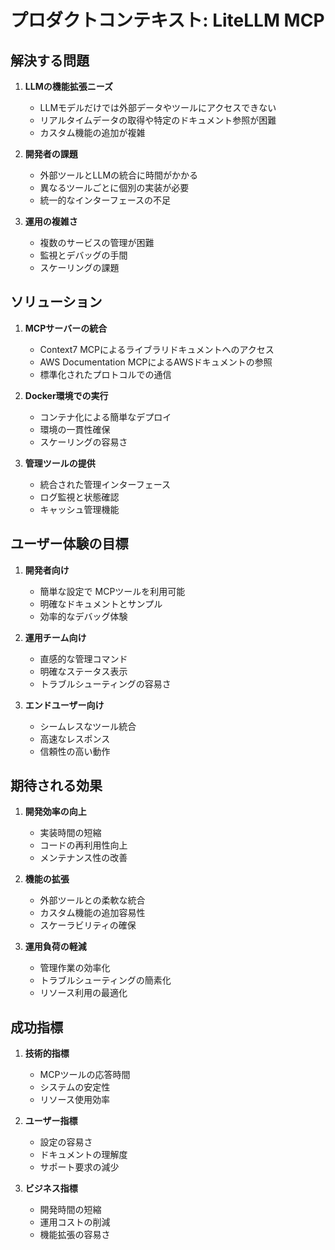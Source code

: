 # プロダクトコンテキスト: LiteLLM MCP

## 解決する問題

1. **LLMの機能拡張ニーズ**
   - LLMモデルだけでは外部データやツールにアクセスできない
   - リアルタイムデータの取得や特定のドキュメント参照が困難
   - カスタム機能の追加が複雑

2. **開発者の課題**
   - 外部ツールとLLMの統合に時間がかかる
   - 異なるツールごとに個別の実装が必要
   - 統一的なインターフェースの不足

3. **運用の複雑さ**
   - 複数のサービスの管理が困難
   - 監視とデバッグの手間
   - スケーリングの課題

## ソリューション

1. **MCPサーバーの統合**
   - Context7 MCPによるライブラリドキュメントへのアクセス
   - AWS Documentation MCPによるAWSドキュメントの参照
   - 標準化されたプロトコルでの通信

2. **Docker環境での実行**
   - コンテナ化による簡単なデプロイ
   - 環境の一貫性確保
   - スケーリングの容易さ

3. **管理ツールの提供**
   - 統合された管理インターフェース
   - ログ監視と状態確認
   - キャッシュ管理機能

## ユーザー体験の目標

1. **開発者向け**
   - 簡単な設定で MCPツールを利用可能
   - 明確なドキュメントとサンプル
   - 効率的なデバッグ体験

2. **運用チーム向け**
   - 直感的な管理コマンド
   - 明確なステータス表示
   - トラブルシューティングの容易さ

3. **エンドユーザー向け**
   - シームレスなツール統合
   - 高速なレスポンス
   - 信頼性の高い動作

## 期待される効果

1. **開発効率の向上**
   - 実装時間の短縮
   - コードの再利用性向上
   - メンテナンス性の改善

2. **機能の拡張**
   - 外部ツールとの柔軟な統合
   - カスタム機能の追加容易性
   - スケーラビリティの確保

3. **運用負荷の軽減**
   - 管理作業の効率化
   - トラブルシューティングの簡素化
   - リソース利用の最適化

## 成功指標

1. **技術的指標**
   - MCPツールの応答時間
   - システムの安定性
   - リソース使用効率

2. **ユーザー指標**
   - 設定の容易さ
   - ドキュメントの理解度
   - サポート要求の減少

3. **ビジネス指標**
   - 開発時間の短縮
   - 運用コストの削減
   - 機能拡張の容易さ
